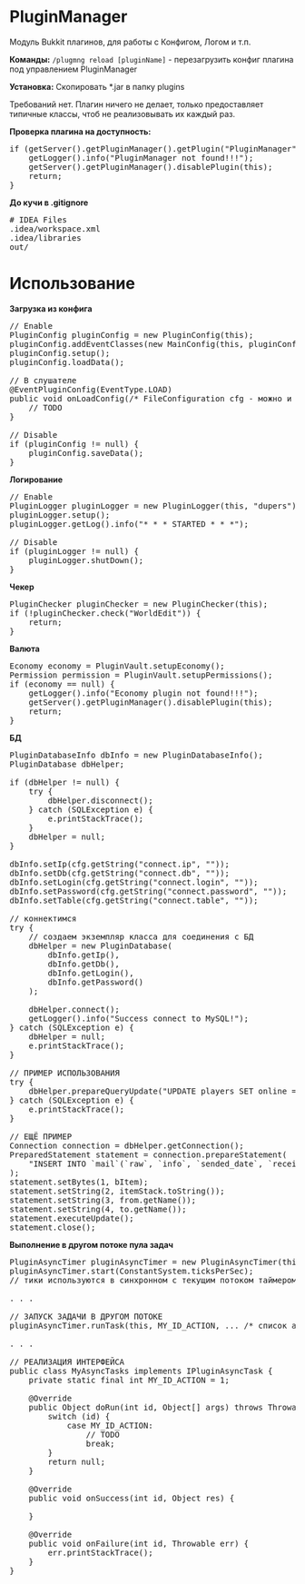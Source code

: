 PluginManager
=============

Модуль Bukkit плагинов, для работы с Конфигом, Логом и т.п.

<b>Команды:</b>
<code>/plugmng reload [pluginName]</code> - перезагрузить конфиг плагина под управлением PluginManager

<b>Установка:</b> Скопировать *.jar в папку plugins

Требований нет. Плагин ничего не делает, только предоставляет типичные классы, чтоб не реализовывать их каждый раз.

<b>Проверка плагина на доступность:</b>
<pre>
if (getServer().getPluginManager().getPlugin("PluginManager") == null) {
    getLogger().info("PluginManager not found!!!");
    getServer().getPluginManager().disablePlugin(this);
    return;
}
</pre>

<b>До кучи в .gitignore</b>
<pre>
# IDEA Files
.idea/workspace.xml
.idea/libraries
out/
</pre>

Использование
=============

<b>Загрузка из конфига</b>
<pre>
// Enable
PluginConfig pluginConfig = new PluginConfig(this);
pluginConfig.addEventClasses(new MainConfig(this, pluginConfig));
pluginConfig.setup();
pluginConfig.loadData();

// В слушателе
@EventPluginConfig(EventType.LOAD)
public void onLoadConfig(/* FileConfiguration cfg - можно и так */) {
    // TODO
}

// Disable
if (pluginConfig != null) {
    pluginConfig.saveData();
}
</pre>

<b>Логирование</b>
<pre>
// Enable
PluginLogger pluginLogger = new PluginLogger(this, "dupers");
pluginLogger.setup();
pluginLogger.getLog().info("* * * STARTED * * *");

// Disable
if (pluginLogger != null) {
    pluginLogger.shutDown();
}
</pre>

<b>Чекер</b>
<pre>
PluginChecker pluginChecker = new PluginChecker(this);
if (!pluginChecker.check("WorldEdit")) {
    return;
}
</pre>

<b>Валюта</b>
<pre>
Economy economy = PluginVault.setupEconomy();
Permission permission = PluginVault.setupPermissions();
if (economy == null) {
    getLogger().info("Economy plugin not found!!!");
    getServer().getPluginManager().disablePlugin(this);
    return;
}
</pre>

<b>БД</b>
<pre>
PluginDatabaseInfo dbInfo = new PluginDatabaseInfo();
PluginDatabase dbHelper;

if (dbHelper != null) {
	try {
		dbHelper.disconnect();
	} catch (SQLException e) {
		e.printStackTrace();
	}
	dbHelper = null;
}

dbInfo.setIp(cfg.getString("connect.ip", ""));
dbInfo.setDb(cfg.getString("connect.db", ""));
dbInfo.setLogin(cfg.getString("connect.login", ""));
dbInfo.setPassword(cfg.getString("connect.password", ""));
dbInfo.setTable(cfg.getString("connect.table", ""));

// коннектимся
try {
	// создаем экземпляр класса для соединения с БД
	dbHelper = new PluginDatabase(
		dbInfo.getIp(),
		dbInfo.getDb(),
		dbInfo.getLogin(),
		dbInfo.getPassword()
	);

	dbHelper.connect();
	getLogger().info("Success connect to MySQL!");
} catch (SQLException e) {
	dbHelper = null;
	e.printStackTrace();
}

// ПРИМЕР ИСПОЛЬЗОВАНИЯ
try {
    dbHelper.prepareQueryUpdate("UPDATE players SET online = 0 WHERE name = ?", item.getPlayerName());
} catch (SQLException e) {
    e.printStackTrace();
}

// ЕЩЁ ПРИМЕР
Connection connection = dbHelper.getConnection();
PreparedStatement statement = connection.prepareStatement(
    "INSERT INTO `mail`(`raw`, `info`, `sended_date`, `received_date`, `from`, `to`, `is_received`) VALUES (?, ?, NOW(), '0000-00-00 00:00:00', ?, ?, 0)"
);
statement.setBytes(1, bItem);
statement.setString(2, itemStack.toString());
statement.setString(3, from.getName());
statement.setString(4, to.getName());
statement.executeUpdate();
statement.close();
</pre>

<b>Выполнение в другом потоке пула задач</b>
<pre>
PluginAsyncTimer pluginAsyncTimer = new PluginAsyncTimer(this);
pluginAsyncTimer.start(ConstantSystem.ticksPerSec);
// тики используются в синхронном с текущим потоком таймером, который выполняет onSuccess и onFailure

. . .

// ЗАПУСК ЗАДАЧИ В ДРУГОМ ПОТОКЕ
pluginAsyncTimer.runTask(this, MY_ID_ACTION, ... /* список аргументов через запятую */);

. . .

// РЕАЛИЗАЦИЯ ИНТЕРФЕЙСА
public class MyAsyncTasks implements IPluginAsyncTask {
    private static final int MY_ID_ACTION = 1;
    
    @Override
    public Object doRun(int id, Object[] args) throws Throwable {
        switch (id) {
            case MY_ID_ACTION:
            	// TODO
            	break;
        }
        return null;
    }
    
    @Override
    public void onSuccess(int id, Object res) {

    }

    @Override
    public void onFailure(int id, Throwable err) {
        err.printStackTrace();
    }
}
</pre>
